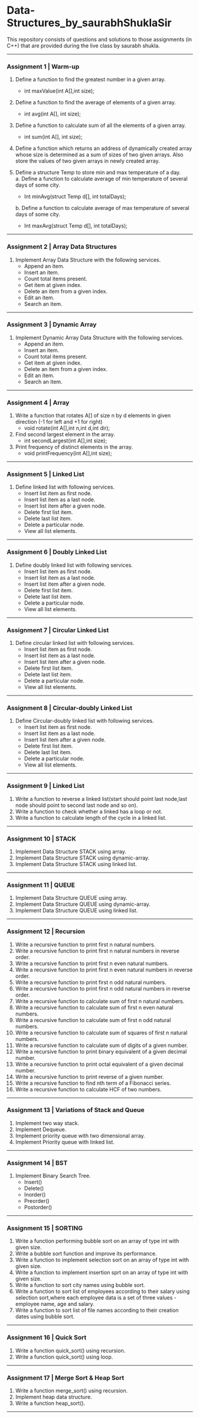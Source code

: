 # Data-Structures_by_saurabhShuklaSir
This repository consists of questions and solutions to those assignments (in C++) that are provided during the live class by saurabh shukla.

**************************
### Assignment 1 | Warm-up

1. Define a function to find the greatest number in a given array.</br>
   * int maxValue(int A[],int size); 
2. Define a function to find the average of elements of a given array.</br>
   * int avg(int A[], int size);
3. Define a function to calculate sum of all the elements of a given array.</br>
   *  int sum(int A[], int size);

4. Define a function which returns an address of dynamically created array whose size is
determined as a sum of sizes of two given arrays. Also store the values of two given arrays in
newly created array.

5. Define a structure Temp to store min and max temperature of a day.</br>
   a. Define a function to calculate average of min temperature of several days of some city.
   *  Int minAvg(struct Temp d[], int totalDays);
         
   b. Define a function to calculate average of max temperature of several days of some city.
   *  Int maxAvg(struct Temp d[], int totalDays);
         
**************************************  

### Assignment 2 | Array Data Structures

1. Implement Array Data Structure with the following services.
   * Append an item.
   * Insert an item.
   * Count total items present.
   * Get item at given index.
   * Delete an item from a given index.
   * Edit an item.
   * Search an item.
   
*****************************************

### Assignment 3 | Dynamic Array

1. Implement Dynamic Array Data Structure with the following services.
   * Append an item.
   * Insert an item.
   * Count total items present.
   * Get item at given index.
   * Delete an item from a given index.
   * Edit an item.
   * Search an item.

*******************************************

### Assignment 4 | Array

1. Write a function that rotates A[] of size n by d elements in given direction (-1 for left and +1 for right)</br>
   * void rotate(int A[],int n,int d,int dir);
2. Find second largest element in the array.
   * int secondLargest(int A[],int size);
3. Print frequency of distinct elements in the array.
   * void printFrequency(int A[],int size);

***************************************

### Assignment 5 | Linked List

1. Define linked list with following services.
   * Insert list item as first node.
   * Insert list item as a last node.
   * Insert list item after a given node.
   * Delete first list item.
   * Delete last list item.
   * Delete a particular node.
   * View all list elements.

**************************************

### Assignment 6 | Doubly Linked List

1. Define doubly linked list with following services.
   * Insert list item as first node.
   * Insert list item as a last node.
   * Insert list item after a given node.
   * Delete first list item.
   * Delete last list item.
   * Delete a particular node.
   * View all list elements.

************************************

### Assignment 7 | Circular Linked List

1. Define circular linked list with following services.
   * Insert list item as first node.
   * Insert list item as a last node.
   * Insert list item after a given node.
   * Delete first list item.
   * Delete last list item.
   * Delete a particular node.
   * View all list elements.

*****************************************

### Assignment 8 | Circular-doubly Linked List

1. Define Circular-doubly linked list with following services.
   * Insert list item as first node.
   * Insert list item as a last node.
   * Insert list item after a given node.
   * Delete first list item.
   * Delete last list item.
   * Delete a particular node.
   * View all list elements.

*******************************************

### Assignment 9 | Linked List

1. Write a function to reverse a linked list(start should point last node,last node should point to second last node and so on).
2. Write a function to check whether a linked has a loop or not.
3. Write a function to calculate length of the cycle in a linked list.

*******************************************

### Assignment 10 | STACK

1. Implement Data Structure STACK using array.
2. Implement Data Structure STACK using dynamic-array. 
3. Implement Data Structure STACK using linked list.

***********************************************

### Assignment 11 | QUEUE

1. Implement Data Structure QUEUE using array.
2. Implement Data Structure QUEUE using dynamic-array. 
3. Implement Data Structure QUEUE using linked list.

***********************************************

### Assignment 12 | Recursion

1. Write a recursive function to print first n natural numbers.
2. Write a recursive function to print first n natural numbers in reverse order.
3. Write a recursive function to print first n even natural numbers.
4. Write a recursive function to print first n even natural numbers in reverse order.
5. Write a recursive function to print first n odd natural numbers.
6. Write a recursive function to print first n odd natural numbers in reverse order.
7. Write a recursive function to calculate sum of first n natural numbers.
8. Write a recursive function to calculate sum of first n even natural numbers.
9. Write a recursive function to calculate sum of first n odd natural numbers.
10. Write a recursive function to calculate sum of squares of first n natural numbers.
11. Write a recursive function to calculate sum of digits of a given number.
12. Write a recursive function to print binary equivalent of a given decimal number.
13. Write a recursive function to print octal equivalent of a given decimal number.
14. Write a recursive function to print reverse of a given number.
15. Write a recursive function to find nth term of a Fibonacci series.
16. Write a recursive function to calculate HCF of two numbers.

***********************************************

### Assignment 13 | Variations of Stack and Queue

1. Implement two way stack.
2. Implement Dequeue.
3. Implement priority queue with two dimensional array.
4. Implement Priority queue with linked list.

***********************************************

### Assignment 14 | BST

1. Implement Binary Search Tree.
   * Insert()
   * Delete()
   * Inorder()
   * Preorder()
   * Postorder()

*********************************************
    
### Assignment 15 | SORTING
    
1. Write a function performing bubble sort on an array of type int with given size.
2. Write a bubble sort function and improve its performance.
3. Write a function to implement selection sort on an array of type int with given size.
4. Write a function to implement insertion sprt on an array of type int with given size.
5. Write a function to sort city names using bubble sort.
6. Write a function to sort list of employees according to their salary using selection sort,where each employee data is a set of three values -employee name, age and salary.
7. Write a function to sort list of file names according to their creation dates using bubble sort.

***********************************************

### Assignment 16 | Quick Sort

1. Write a function quick_sort() using recursion.
2. Write a function quick_sort() using loop.

*************************************************

### Assignment 17 | Merge Sort & Heap Sort

1. Write a function merge_sort() using recursion.
2. Implement heap data structure.
3. Write a function heap_sort().

*************************************************












  
